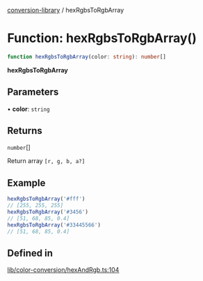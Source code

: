 [conversion-library](../globals.md) / hexRgbsToRgbArray

# Function: hexRgbsToRgbArray()

```ts
function hexRgbsToRgbArray(color: string): number[]
```

**hexRgbsToRgbArray**

<Badge type="tip" text="version: v0.0.6+" />

## Parameters

• **color**: `string`

## Returns

`number`[]

Return array `[r, g, b, a?]`

## Example

```ts
hexRgbsToRgbArray('#fff')
// [255, 255, 255]
hexRgbsToRgbArray('#3456')
// [51, 68, 85, 0.4]
hexRgbsToRgbArray('#33445566')
// [51, 68, 85, 0.4]
```

## Defined in

[lib/color-conversion/hexAndRgb.ts:104](https://github.com/fxss5201/conversion-library/blob/main/lib/color-conversion/hexAndRgb.ts#L104)
